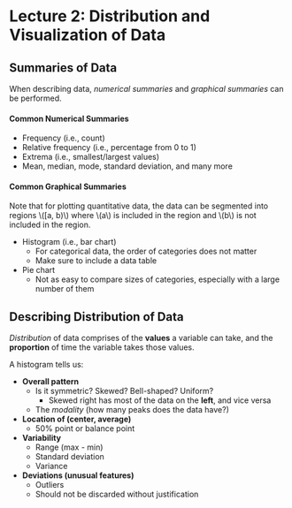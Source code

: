 # Lecture 2: Distribution and Visualization of Data

## Summaries of Data

When describing data, *numerical summaries* and *graphical summaries* can be performed.

#### Common Numerical Summaries
* Frequency (i.e., count)
* Relative frequency (i.e., percentage from 0 to 1)
* Extrema (i.e., smallest/largest values)
* Mean, median, mode, standard deviation, and many more

#### Common Graphical Summaries
Note that for plotting quantitative data, the data can be segmented into regions \\([a, b)\\) where \\(a\\) is included in the region and \\(b\\) is not included in the region.

* Histogram (i.e., bar chart)
    * For categorical data, the order of categories does not matter
    * Make sure to include a data table
* Pie chart
    * Not as easy to compare sizes of categories, especially with a large number of them

## Describing Distribution of Data
*Distribution* of data comprises of the **values** a variable can take, and the **proportion** of time the variable takes those values.

A histogram tells us:
* **Overall pattern**
    * Is it symmetric? Skewed? Bell-shaped? Uniform?
        * Skewed right has most of the data on the **left**, and vice versa
    * The *modality* (how many peaks does the data have?)
* **Location of (center, average)**
    * 50% point or balance point
* **Variability**
    * Range (max - min)
    * Standard deviation
    * Variance
* **Deviations (unusual features)**
    * Outliers
    * Should not be discarded without justification




